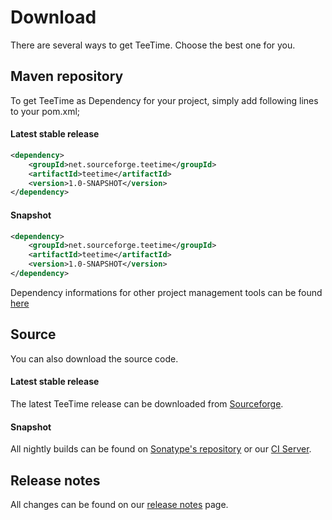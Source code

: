 # Download

There are several ways to get TeeTime. Choose the best one for you.

## Maven repository

To get TeeTime as Dependency for your project, simply add following lines to your pom.xml;

#### Latest stable release

```xml
<dependency>
	<groupId>net.sourceforge.teetime</groupId>
	<artifactId>teetime</artifactId>
	<version>1.0-SNAPSHOT</version>
</dependency>
```

#### Snapshot

```xml
<dependency>
	<groupId>net.sourceforge.teetime</groupId>
  	<artifactId>teetime</artifactId>
  	<version>1.0-SNAPSHOT</version>
</dependency>
```

Dependency informations for other project management tools can be found [here](dependency-info.html)

## Source

You can also download the source code. 

#### Latest stable release

The latest TeeTime release can be downloaded from [Sourceforge](https://sourceforge.net/projects/teetime/files/latest/download).

#### Snapshot

All nightly builds can be found on [Sonatype's repository](https://oss.sonatype.org/content/repositories/snapshots/net/sourceforge/teetime/teetime/) or our [CI Server](https://build.se.informatik.uni-kiel.de/jenkins/view/TeeTime/job/teetime-nighly-release/lastSuccessfulBuild/artifact/target/).

## Release notes

All changes can be found on our [release notes](changes-report.html) page.

